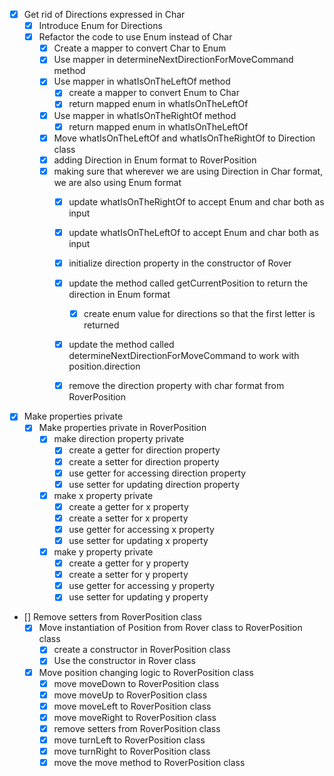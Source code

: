 
- [X] Get rid of Directions expressed in Char
    - [X] Introduce Enum for Directions
    - [X] Refactor the code to use Enum instead of Char
        - [X] Create a mapper to convert Char to Enum
        - [X] Use mapper in determineNextDirectionForMoveCommand method
        - [X] Use mapper in whatIsOnTheLeftOf method
            - [X] create a mapper to convert Enum to Char
            - [X] return mapped enum in whatIsOnTheLeftOf
        - [X] Use mapper in whatIsOnTheRightOf method
            - [X] return mapped enum in whatIsOnTheLeftOf
        - [X] Move whatIsOnTheLeftOf and whatIsOnTheRightOf to Direction class
        - [X] adding Direction in Enum format to RoverPosition
        - [X] making sure that wherever we are using Direction in Char format, we are also using Enum format
            - [X] update whatIsOnTheRightOf to accept Enum and char both as input
            - [X] update whatIsOnTheLeftOf to accept Enum and char both as input
            - [X] initialize direction property in the constructor of Rover
            - [X] update the method called getCurrentPosition to return the direction in Enum format
                - [X] create enum value for directions so that the first letter is returned
            - [X] update the method called determineNextDirectionForMoveCommand to work with position.direction
            - [X] remove the direction property with char format from RoverPosition
        
 


- [X] Make properties private
    - [X] Make properties private in RoverPosition
        - [X] make direction property private
          - [X] create a getter for direction property
          - [X] create a setter for direction property
          - [X] use getter for accessing direction property
          - [X] use setter for updating direction property
        - [X] make x property private
          - [X] create a getter for x property
          - [X] create a setter for x property
          - [X] use getter for accessing x property
          - [X] use setter for updating x property
        - [X] make y property private
          -[X] create a getter for y property
          -[X] create a setter for y property
          -[X] use getter for accessing y property
          -[X] use setter for updating y property

- [] Remove setters from RoverPosition class
  - [X] Move instantiation of Position from Rover class to RoverPosition class
      - [X] create a constructor in RoverPosition class
      - [X] Use the constructor in Rover class
  - [X] Move position changing logic to RoverPosition class
    - [X] move moveDown to RoverPosition class
    - [X] move moveUp to RoverPosition class
    - [X] move moveLeft to RoverPosition class
    - [X] move moveRight to RoverPosition class
    - [X] remove setters from RoverPosition class
    - [X] move turnLeft to RoverPosition class
    - [X] move turnRight to RoverPosition class
    - [X] move the move method to RoverPosition class
